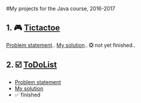 #My projects for the Java course, 2016-2017

## 1. :video_game: [Tictactoe](https://github.com/slbedu/javase8-2016/tree/master/lab01)
[Problem statement](https://github.com/slbedu/javase8-2016/tree/master/lab01)..
[My solution](https://github.com/ozhi/java/tree/master/ex01_tictactoe/src)..
:negative_squared_cross_mark: not yet finished..

## 2. :ballot_box_with_check: [ToDoList](https://github.com/slbedu/javase8-2016/tree/master/lab02)
* [Problem statement](https://github.com/slbedu/javase8-2016/tree/master/lab02)
* [My solution](https://github.com/ozhi/java/tree/master/ex02_todolist/src)
* :white_check_mark: finished


